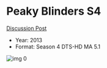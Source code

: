 # Peaky Blinders S4

[Discussion Post](https://www.avsforum.com/threads/bass-eq-for-filtered-movies.2995212/post-59356018)

* Year: 2013
* Format: Season 4 DTS-HD MA 5.1

![img 0](https://i.imgur.com/U8pYMMC.jpg)


